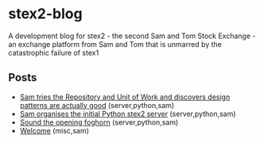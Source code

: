 # stex2-blog
A development blog for stex2 - the second Sam and Tom Stock Exchange - an exchange platform from Sam and Tom that is unmarred by the catastrophic failure of stex1

## Posts

* [Sam tries the Repository and Unit of Work and discovers design patterns are actually good](2021-07-29-sam-repo-and-uow) (server,python,sam)
* [Sam organises the initial Python stex2 server](2021-07-29-sam-organising) (server,python,sam)
* [Sound the opening foghorn](2021-07-29-sam-opening-foghorn) (server,python,sam)
* [Welcome](2021-07-29-sam-welcome) (misc,sam)
